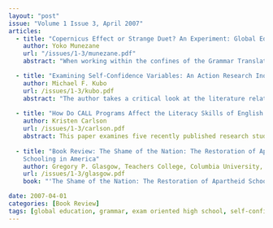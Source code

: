 ```yaml
---
layout: "post"
issue: "Volume 1 Issue 3, April 2007"
articles:
  - title: "Copernicus Effect or Strange Duet? An Experiment: Global Education in Grammar Classes in an Exam Oriented High School"
    author: Yoko Munezane
    url: "/issues/1-3/munezane.pdf"
    abstract: "When working within the confines of the Grammar Translation Method (GTM), it can seem an impossible task to introduce a global issues curriculum.  The author proposes that the goals of an institution (high scores on entrance exams) and the goals of the Global Issues educator need not be in conflict.  This ambitious experiment, conducted over the course of four months at an academic secondary school in Japan, illustrates the importance of preparing young people to be global citizens,  and the flexibility that can be found in a seemingly uncompromising academic environment."

  - title: "Examining Self-Confidence Variables: An Action Research Inquiry Into Pair Taping (PT) Efficacy"
    author: Michael F. Kubo
    url: /issues/1-3/kubo.pdf
    abstract: "The author takes a critical look at the literature relating to pair taping (PT) and EFL learner confidence.  Using examples from his own practice, he suggests that it is imperative for EFL learners to engage the language outside the classroom, and by doing so, students can gain confidence and enhance their overall L2 competence."
   
  - title: "How Do CALL Programs Affect the Literacy Skills of English Language Learners?"
    author: Kristen Carlson
    url: /issues/1-3/carlson.pdf
    abstract: This paper examines five recently published research studies that address the impact computer technology has on ESL/EFL students’ reading comprehension skills, strategy use, vocabulary retention, writing skills, and learning preferences. The analysis of these research studies includes a brief description of the methods used in each study, a discussion of the important findings, and an evaluation of the conclusions drawn by the authors followed by suggestions for future research.
    
  - title: "Book Review: The Shame of the Nation: The Restoration of Apartheid 
    Schooling in America"
    author: Gregory P. Glasgow, Teachers College, Columbia University, Tokyo
    url: /issues/1-3/glasgow.pdf
    book: "'The Shame of the Nation: The Restoration of Apartheid Schooling in America' by Jonathan Kozol (2006)."

date: 2007-04-01
categories: [Book Review]
tags: [global education, grammar, exam oriented high school, self-confidence, pair taping, call, literacy skills]
---
```

